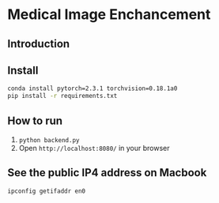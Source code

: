 # Medical Image Enchancement

## Introduction

## Install

```bash
conda install pytorch=2.3.1 torchvision=0.18.1a0
pip install -r requirements.txt
```

## How to run

1. `python backend.py`
1. Open `http://localhost:8080/` in your browser

## See the public IP4 address on Macbook

`ipconfig getifaddr en0`
